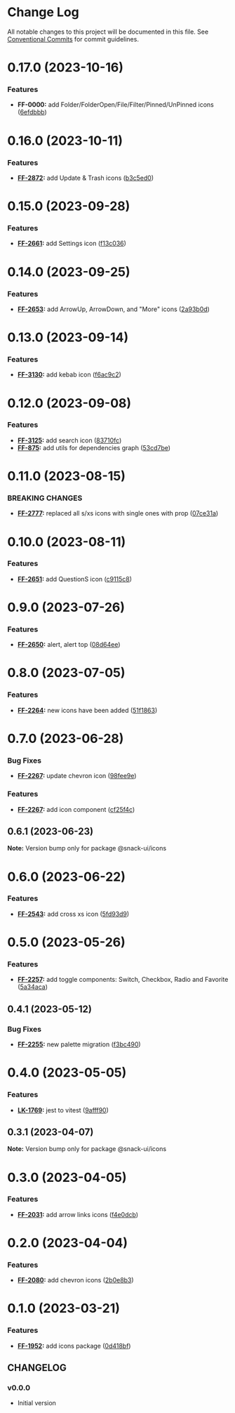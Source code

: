 # Change Log

All notable changes to this project will be documented in this file.
See [Conventional Commits](https://conventionalcommits.org) for commit guidelines.

# 0.17.0 (2023-10-16)


### Features

* **FF-0000:** add Folder/FolderOpen/File/Filter/Pinned/UnPinned icons ([6efdbbb](https://git.sbercloud.tech/sbercloud-ui/tokens-design-system/snack-uikit/commits/6efdbbb006771db502976ac4f1e4c5e175d5670e))





# 0.16.0 (2023-10-11)


### Features

* **[FF-2872](https://jira.sbercloud.tech/browse/FF-2872):** add Update & Trash icons ([b3c5ed0](https://git.sbercloud.tech/sbercloud-ui/tokens-design-system/snack-uikit/commits/b3c5ed03e86cc52e864869d6609f230a76b3ff22))





# 0.15.0 (2023-09-28)


### Features

* **[FF-2661](https://jira.sbercloud.tech/browse/FF-2661):** add Settings icon ([f13c036](https://git.sbercloud.tech/sbercloud-ui/tokens-design-system/snack-uikit/commits/f13c0369816f837ae6e4e1aa66ee491856af5087))





# 0.14.0 (2023-09-25)


### Features

* **[FF-2653](https://jira.sbercloud.tech/browse/FF-2653):** add ArrowUp, ArrowDown, and "More" icons ([2a93b0d](https://git.sbercloud.tech/sbercloud-ui/tokens-design-system/snack-uikit/commits/2a93b0df964bc3d257e0e4fb93f40ff0aabfd211))





# 0.13.0 (2023-09-14)


### Features

* **[FF-3130](https://jira.sbercloud.tech/browse/FF-3130):** add kebab icon ([f6ac9c2](https://git.sbercloud.tech/sbercloud-ui/tokens-design-system/snack-uikit/commits/f6ac9c2d3fa3aeaf44f98fcee2af8eb3386f4932))





# 0.12.0 (2023-09-08)


### Features

* **[FF-3125](https://jira.sbercloud.tech/browse/FF-3125):** add search icon ([83710fc](https://git.sbercloud.tech/sbercloud-ui/tokens-design-system/snack-uikit/commits/83710fcdcd1b0f7046266f99c3a1321d2fe93069))
* **[FF-875](https://jira.sbercloud.tech/browse/FF-875):** add utils for dependencies graph ([53cd7be](https://git.sbercloud.tech/sbercloud-ui/tokens-design-system/snack-uikit/commits/53cd7be638f01e573cb52b2417a39f4df4f6089b))





# 0.11.0 (2023-08-15)


### BREAKING CHANGES


* **[FF-2777](https://jira.sbercloud.tech/browse/FF-2777):** replaced all s/xs icons with single ones with prop ([07ce31a](https://git.sbercloud.tech/sbercloud-ui/tokens-design-system/snack-uikit/commits/07ce31ad2a2b1406fcec55ea7ab50952444b9d15))




# 0.10.0 (2023-08-11)


### Features

* **[FF-2651](https://jira.sbercloud.tech/browse/FF-2651):** add QuestionS icon ([c9115c8](https://git.sbercloud.tech/sbercloud-ui/tokens-design-system/snack-uikit/commits/c9115c8bd0d9e3bf39e277d9cfd8506c49761a24))





# 0.9.0 (2023-07-26)


### Features

* **[FF-2650](https://jira.sbercloud.tech/browse/FF-2650):** alert, alert top ([08d64ee](https://git.sbercloud.tech/sbercloud-ui/tokens-design-system/snack-uikit/commits/08d64ee5059b0b72368771dda04881730f637a7b))





# 0.8.0 (2023-07-05)


### Features

* **[FF-2264](https://jira.sbercloud.tech/browse/FF-2264):** new icons have been added ([51f1863](https://git.sbercloud.tech/sbercloud-ui/tokens-design-system/snack-uikit/commits/51f1863453fd93e25417c04746e39b33eda03f19))





# 0.7.0 (2023-06-28)


### Bug Fixes

* **[FF-2267](https://jira.sbercloud.tech/browse/FF-2267):** update chevron icon ([98fee9e](https://git.sbercloud.tech/sbercloud-ui/tokens-design-system/snack-uikit/commits/98fee9e64101d0cf655ab055373b347b2ca7d9f1))


### Features

* **[FF-2267](https://jira.sbercloud.tech/browse/FF-2267):** add icon component ([cf25f4c](https://git.sbercloud.tech/sbercloud-ui/tokens-design-system/snack-uikit/commits/cf25f4c709bf7f8abfad80f3da1ebd6f6f14883d))





## 0.6.1 (2023-06-23)

**Note:** Version bump only for package @snack-ui/icons





# 0.6.0 (2023-06-22)


### Features

* **[FF-2543](https://jira.sbercloud.tech/browse/FF-2543):** add cross xs icon ([5fd93d9](https://git.sbercloud.tech/sbercloud-ui/tokens-design-system/snack-uikit/commits/5fd93d93e2ca0eb71825d68184efd7ddfcbdd94a))





# 0.5.0 (2023-05-26)


### Features

* **[FF-2257](https://jira.sbercloud.tech/browse/FF-2257):** add toggle components: Switch, Checkbox, Radio and Favorite ([5a34aca](https://git.sbercloud.tech/sbercloud-ui/tokens-design-system/snack-uikit/commits/5a34acade3674e020034529b2b2aaddbe4b4f62a))





## 0.4.1 (2023-05-12)


### Bug Fixes

* **[FF-2255](https://jira.sbercloud.tech/browse/FF-2255):** new palette migration ([f3bc490](https://git.sbercloud.tech/sbercloud-ui/tokens-design-system/snack-uikit/commits/f3bc490bb4ddde4353009b55da2d04f87a7d9de9))





# 0.4.0 (2023-05-05)


### Features

* **[LK-1769](https://jira.sbercloud.tech/browse/LK-1769):** jest to vitest ([9afff90](https://git.sbercloud.tech/sbercloud-ui/tokens-design-system/snack-uikit/commits/9afff90db1e60c2255361b396c096c14f923d676))





## 0.3.1 (2023-04-07)

**Note:** Version bump only for package @snack-ui/icons





# 0.3.0 (2023-04-05)


### Features

* **[FF-2031](https://jira.sbercloud.tech/browse/FF-2031):** add arrow links icons ([f4e0dcb](https://git.sbercloud.tech/sbercloud-ui/tokens-design-system/snack-uikit/commits/f4e0dcb5e296a579442c6c2c50f048bfcc2ac8e0))





# 0.2.0 (2023-04-04)


### Features

* **[FF-2080](https://jira.sbercloud.tech/browse/FF-2080):** add chevron icons ([2b0e8b3](https://git.sbercloud.tech/sbercloud-ui/tokens-design-system/snack-uikit/commits/2b0e8b3ad2e41ac7137a390fe469eb1d1274ad63))





# 0.1.0 (2023-03-21)


### Features

* **[FF-1952](https://jira.sbercloud.tech/browse/FF-1952):** add icons package ([0d418bf](https://git.sbercloud.tech/sbercloud-ui/tokens-design-system/snack-uikit/commits/0d418bfd1dbff508cbc12af5f5fcdeb43c1da919))





## CHANGELOG

### v0.0.0

- Initial version

